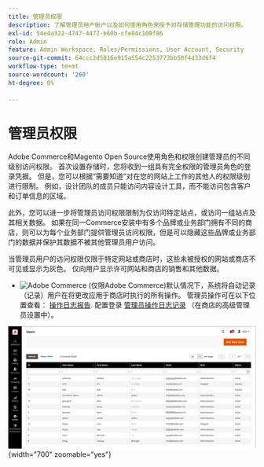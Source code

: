 ```yaml
---
title: 管理员权限
description: 了解管理员用户帐户以及如何使用角色来授予对存储管理功能的访问权限。
exl-id: 54e4a322-4747-4472-b60b-cfe84c109f86
role: Admin
feature: Admin Workspace, Roles/Permissions, User Account, Security
source-git-commit: 64ccc2d5016e915a554c2253773bb50f4d33d6f4
workflow-type: tm+mt
source-wordcount: '260'
ht-degree: 0%

---
```


# 管理员权限

Adobe Commerce和Magento Open Source使用角色和权限创建管理员的不同级别访问权限。 首次设置存储时，您将收到一组具有完全权限的管理员角色的登录凭据。 但是，您可以根据“需要知道”对在您的网站上工作的其他人的权限级别进行限制。 例如，设计团队的成员只能访问内容设计工具，而不能访问包含客户和订单信息的区域。

此外，您可以进一步将管理员访问权限限制为仅访问特定站点，或访问一组站点及其相关数据。 如果在同一Commerce安装中有多个品牌或业务部门拥有不同的商店，则可以为每个业务部门提供管理员访问权限，但是可以隐藏这些品牌或业务部门的数据并保护其数据不被其他管理员用户访问。

当管理员用户的访问权限仅限于特定网站或商店时，这些未被授权的网站或商店不可见或显示为灰色。 仅向用户显示许可网站和商店的销售和其他数据。

- ![Adobe Commerce](../assets/adobe-logo.svg) (仅限Adobe Commerce)默认情况下，系统将自动记录（记录）用户在将更改应用于商店时执行的所有操作。 管理员操作可在以下位置查看： [操作日志报告](action-log-report.md). 配置登录 [管理员操作日志记录](action-log.md) （在商店的高级管理员设置中）。

![管理员 — 所有用户帐户](./assets/users-all.png){width="700" zoomable="yes"}
